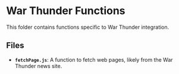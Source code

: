 # War Thunder Functions

This folder contains functions specific to War Thunder integration.

## Files

- **`fetchPage.js`**: A function to fetch web pages, likely from the War Thunder news site.
